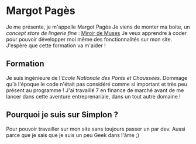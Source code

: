 # Margot Pagès

Je me présente, je m'appelle Margot Pagès
Je viens de monter ma boite, un _concept store de lingerie fine_ : [Miroir de Muses](http://www.miroirdemuses.com)
Je veux apprendre à coder pour pouvoir développer moi même des fonctionnalités sur mon site.
J'espère que cette formation va m'aider !

## Formation
Je suis ingénieure de l'*Ecole Nationale des Ponts et Chaussées*. Dommage qu'à l'époque le code n'était pas considéré comme si important et très peu présent au programme !
J'ai travaillé 7 en finance de marché avant de me lancer dans cette aventure entreprenariale, dans un tout autre domaine !

## Pourquoi je suis sur Simplon ?
Pour pouvoir travailler sur mon site sans toujours passer un par dev. Aussi parce que je sais que je suis un peu Geek dans l'âme ;)
